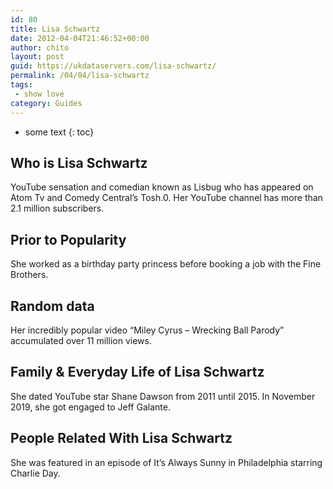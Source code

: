 ```yaml
---
id: 80
title: Lisa Schwartz
date: 2012-04-04T21:46:52+00:00
author: chito
layout: post
guid: https://ukdataservers.com/lisa-schwartz/
permalink: /04/04/lisa-schwartz
tags:
 - show love
category: Guides
---
```


* some text
{: toc}


## Who is  Lisa Schwartz
                  
                  
                  
YouTube sensation and comedian known as Lisbug who has appeared on Atom Tv and Comedy Central&#8217;s Tosh.0. Her YouTube channel has more than 2.1 million subscribers. 
                  
                
                
                
## Prior to Popularity 
                  
                  
                  
She worked as a birthday party princess before booking a job with the Fine Brothers. 
                  
                
                
                
## Random data 
                  
                  
                  
Her incredibly popular video &#8220;Miley Cyrus &#8211; Wrecking Ball Parody&#8221; accumulated over 11 million views. 
                  
                
                
                
## Family & Everyday Life of Lisa Schwartz
                  
                  
                  
She dated YouTube star Shane Dawson from 2011 until 2015. In November 2019, she got engaged to Jeff Galante.
                  
                
                
                
## People Related With  Lisa Schwartz
                  
                  
                  
She was featured in an episode of It&#8217;s Always Sunny in Philadelphia starring Charlie Day. 
                  
                
              
            
          
          
          
    
    
  
